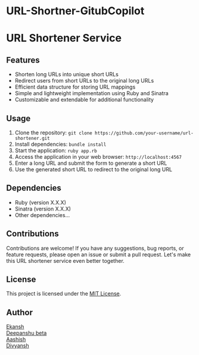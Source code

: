 # URL-Shortner-GitubCopilot


<!DOCTYPE html>
<html lang="en">

<head>
  <meta charset="UTF-8">
  <meta name="viewport" content="width=device-width, initial-scale=1.0">
  <title>URL Shortener Service</title>
</head>

<body>
  <h1>URL Shortener Service</h1>

  <h2>Features</h2>
  <ul>
    <li>Shorten long URLs into unique short URLs</li>
    <li>Redirect users from short URLs to the original long URLs</li>
    <li>Efficient data structure for storing URL mappings</li>
    <li>Simple and lightweight implementation using Ruby and Sinatra</li>
    <li>Customizable and extendable for additional functionality</li>
  </ul>

  <h2>Usage</h2>
  <ol>
    <li>Clone the repository: <code>git clone https://github.com/your-username/url-shortener.git</code></li>
    <li>Install dependencies: <code>bundle install</code></li>
    <li>Start the application: <code>ruby app.rb</code></li>
    <li>Access the application in your web browser: <code>http://localhost:4567</code></li>
    <li>Enter a long URL and submit the form to generate a short URL</li>
    <li>Use the generated short URL to redirect to the original long URL</li>
  </ol>

  <h2>Dependencies</h2>
  <ul>
    <li>Ruby (version X.X.X)</li>
    <li>Sinatra (version X.X.X)</li>
    <li>Other dependencies...</li>
  </ul>

  <h2>Contributions</h2>
  <p>Contributions are welcome! If you have any suggestions, bug reports, or feature requests, please open an issue or submit a pull request. Let's make this URL shortener service even better together.</p>

  <h2>License</h2>
  <p>This project is licensed under the <a href="LICENSE">MIT License</a>.</p>

  <h2>Author</h2>
  <p><a href="https://github.com/your-username">Ekansh <br> Deepanshu beta <br> Aashish <br> Divyansh </a></p>
</body>

</html>

